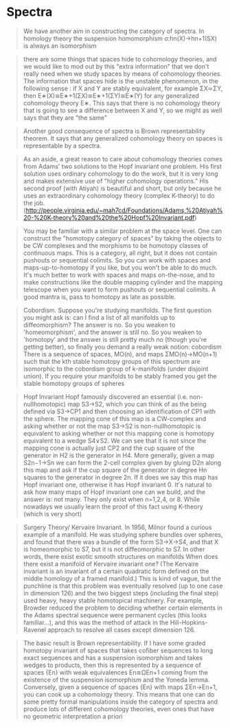 # Spectra

> We have another aim in constructing the category of spectra. In homology theory the suspension homomorphism σ:hn(X)→hn+1(SX) is always an isomorphism

> there are some things that spaces hide to cohomology theories, and we would like to mod out by this "extra information" that we don't really need when we study spaces by means of cohomology theories. The information that spaces hide is the unstable phenomenon, in the following sense : if X and Y are stably equivalent, for example ΣX≃ΣY, then E∗(X)≅E∗+1(ΣX)≅E∗+1(ΣY)≅E∗(Y) for any generalized cohomology theory E∗. This says that there is no cohomology theory that is going to see a difference between X and Y, so we might as well says that they are "the same"

> Another good consequence of spectra is Brown representability theorem. It says that any generalized cohomology theory on spaces is representable by a spectra. 

> As an aside, a great reason to care about cohomology theories comes from Adams' two solutions to the Hopf invariant one problem. His first solution uses ordinary cohomology to do the work, but it is very long and makes extensive use of "higher cohomology operations." His second proof (with Atiyah) is beautiful and short, but only because he uses an extraordinary cohomology theory (complex K-theory) to do the job. (http://people.virginia.edu/~mah7cd/Foundations/Adams,%20Atiyah%20-%20K-theory%20and%20the%20Hopf%20Invariant.pdf)

> You may be familiar with a similar problem at the space level. One can construct the "homotopy category of spaces" by taking the objects to be CW complexes and the morphisms to be homotopy classes of continuous maps. This is a category, all right, but it does not contain pushouts or sequential colimits. So you can work with spaces and maps-up-to-homotopy if you like, but you won't be able to do much. It's much better to work with spaces and maps on-the-nose, and to make constructions like the double mapping cylinder and the mapping telescope when you want to form pushouts or sequential colimits. A good mantra is, pass to homotopy as late as possible.

> Cobordism. Suppose you're studying manifolds. The first question you might ask is: can I find a list of all manifolds up to diffeomorphism? The answer is no. So you weaken to 'homeomorphism', and the answer is still no. So you weaken to 'homotopy' and the answer is still pretty much no (though you're getting better), so finally you demand a really weak notion: cobordism
> There is a sequence of spaces, MO(n), and maps ΣMO(n)→MO(n+1) such that the kth stable homotopy groups of this spectrum are isomorphic to the cobordism group of k-manifolds (under disjoint union).  If you require your manifolds to be stably framed you get the stable homotopy groups of spheres

> Hopf Invariant Hopf famously discovered an essential (i.e. non-nullhomotopic) map S3→S2, which you can think of as the being defined via S3→CP1 and then choosing an identification of CP1 with the sphere. The mapping cone of this map is a CW-complex and asking whether or not the map S3→S2 is non-nullhomotopic is equivalent to asking whether or not this mapping cone is homotopy equivalent to a wedge S4∨S2. We can see that it is not since the mapping cone is actually just CP2 and the cup square of the generator in H2 is the generator in H4. More generally, given a map S2n−1→Sn we can form the 2-cell complex given by gluing D2n along this map and ask if the cup square of the generator in degree Hn squares to the generator in degree 2n. If it does we say this map has Hopf invariant one, otherwise it has Hopf invariant 0. It's natural to ask how many maps of Hopf invariant one can we build, and the answer is: not many. They only exist when n=1,2,4, or 8. While nowadays we usually learn the proof of this fact using K-theory (which is very short)

> Surgery Theory/ Kervaire Invariant. In 1956, Milnor found a curious example of a manifold. He was studying sphere bundles over spheres, and found that there was a bundle of the form S3→X→S4, and that X is homeomorphic to S7, but it is not diffeomorphic to S7. In other words, there exist exotic smooth structures on manifolds
> When does there exist a manifold of Kervaire invariant one? (The Kervaire invariant is an invariant of a certain quadratic form defined on the middle homology of a framed manifold.) This is kind of vague, but the punchline is that this problem was eventually resolved (up to one case in dimension 126) and the two biggest steps (including the final step) used heavy, heavy stable homotopical machinery. For example, Browder reduced the problem to deciding whether certain elements in the Adams spectral sequence were permanent cycles (this looks familiar...), and this was the method of attack in the Hill-Hopkins-Ravenel approach to resolve all cases except dimension 126.

> The basic result is Brown representability. If I have some graded homotopy invariant of spaces that takes cofiber sequences to long exact sequences and has a suspension isomorphism and takes wedges to products, then this is represented by a sequence of spaces {En} with weak equivalences En≅ΩEn+1 coming from the existence of the suspension isomorphism and the Yoneda lemma. Conversely, given a sequence of spaces {En} with maps ΣEn→En+1, you can cook up a cohomology theory. This means that one can do some pretty formal manipulations inside the category of spectra and produce lots of different cohomology theories, even ones that have no geometric interpretation a priori